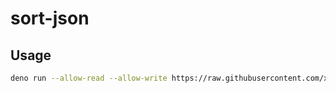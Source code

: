 # sort-json

## Usage

```sh
deno run --allow-read --allow-write https://raw.githubusercontent.com/xg4/sort-json/master/mod.ts ./tsconfig.json
```
